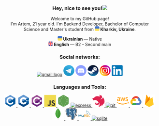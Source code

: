 <h3 align="center">Hey, nice to see you!<img src="https://raw.githubusercontent.com/MartinHeinz/MartinHeinz/master/wave.gif" width="36"/></h3>
<p align="center">Welcome to my GitHub page!<br>
    I'm Artem, 21 year old. I'm Backend Developer, Bachelor of Computer Science and Master's student from <a href="https://en.wikipedia.org/wiki/Kharkiv" target="_blank"><img src="https://raw.githubusercontent.com/ArtemYo8283/ArtemYo/d7daf50025e6285e161fbb679061ba3e5d53e013/Images/ukraine.svg" width="15"/></a><b> Kharkiv, Ukraine</b>.</p>
<p align="center">
    <a href="https://en.wikipedia.org/wiki/Ukrainian_language" target="_blank"><img src="https://raw.githubusercontent.com/ArtemYo8283/ArtemYo/d7daf50025e6285e161fbb679061ba3e5d53e013/Images/ukraine.svg" width="15"/></a><b> Ukrainian </b>— Native<br>
    <a href="https://en.wikipedia.org/wiki/English_language" target="_blank"><img src="https://raw.githubusercontent.com/ArtemYo8283/ArtemYo/d7daf50025e6285e161fbb679061ba3e5d53e013/Images/united-kingdom.svg" width="15"/></a><b> English </b>— B2 - Second main<br>
</p>
<h3 align="center">Social networks:</h3>
<p align="center">
    <a href="mailto:bndr.artem.ua@gmail.com" target="_blank"><img src="https://png.pngtree.com/png-vector/20230817/ourmid/pngtree-google-email-mailbox-icon-vector-png-image_9183279.png" width="38" alt="gmail logo"/></a>
    <a href="https://t.me/bndrartem" target="_blank"><img src="https://raw.githubusercontent.com/ArtemYo8283/ArtemYo/d7daf50025e6285e161fbb679061ba3e5d53e013/Images/Telegram_logo.svg" width="36"/></a>
    <a href="https://discord.gg/yT3bkAp3Ez" target="_blank"><img src="https://raw.githubusercontent.com/ArtemYo8283/ArtemYo/d7daf50025e6285e161fbb679061ba3e5d53e013/Images/discord.svg" width="36"/></a>
    <a href="https://steamcommunity.com/id/ArtemYo/" target="_blank"><img src="https://raw.githubusercontent.com/ArtemYo8283/ArtemYo/d7daf50025e6285e161fbb679061ba3e5d53e013/Images/Steam_icon_logo.svg" width="36"/></a>
    <a href="https://www.instagram.com/bndr_artem/" target="_blank"><img src="https://raw.githubusercontent.com/ArtemYo8283/ArtemYo/d7daf50025e6285e161fbb679061ba3e5d53e013/Images/instagram.svg" width="36"/></a>
    <a href="https://www.linkedin.com/in/bndr-artem" target="_blank"><img src="https://raw.githubusercontent.com/ArtemYo8283/ArtemYo/d7daf50025e6285e161fbb679061ba3e5d53e013/Images/linkedin.svg" width="36"/></a>
</p>
</p>
<h3 align="center">Languages and Tools:</h3>
<p align="center">
    <a href="https://www.cprogramming.com/" target="_blank" rel="noreferrer"> <img src="https://raw.githubusercontent.com/devicons/devicon/master/icons/c/c-original.svg" alt="c" width="40" height="40"/> </a>
    <a href="https://www.w3schools.com/cpp/" target="_blank" rel="noreferrer"> <img src="https://raw.githubusercontent.com/devicons/devicon/master/icons/cplusplus/cplusplus-original.svg" alt="cplusplus" width="40" height="40"/> </a>
    <a href="https://www.w3schools.com/cs/" target="_blank" rel="noreferrer"> <img src="https://raw.githubusercontent.com/devicons/devicon/master/icons/csharp/csharp-original.svg" alt="csharp" width="40" height="40"/> </a>
    <a href="https://developer.mozilla.org/en-US/docs/Web/JavaScript" target="_blank" rel="noreferrer"> <img src="https://raw.githubusercontent.com/devicons/devicon/master/icons/javascript/javascript-original.svg" alt="javascript" width="40" height="40"/> </a>
    <a href="https://nodejs.org" target="_blank" rel="noreferrer"> <img src="https://github.com/devicons/devicon/blob/1119b9f84c0290e0f0b38982099a2bd027a48bf1/icons/nodejs/nodejs-plain.svg" alt="nodejs" width="40" height="40"/> </a>
    <a href="https://expressjs.com" target="_blank" rel="noreferrer"> <img src="https://skillicons.dev/icons?i=express" width="40" height="40" alt="express" /> </a>
    <a href="https://nestjs.com" target="_blank" rel="noreferrer"> <img src="https://github.com/devicons/devicon/blob/ca28c779441053191ff11710fe24a9e6c23690d6/icons/nestjs/nestjs-original.svg" alt="nestjs" width="40" height="40"/> </a>
    <a href="https://git-scm.com" target="_blank" rel="noreferrer"> <img src="https://www.vectorlogo.zone/logos/git-scm/git-scm-icon.svg" alt="git" width="40" height="40"/> </a>
    <a href="https://aws.amazon.com" target="_blank" rel="noreferrer"> <img src="https://github.com/devicons/devicon/blob/ca28c779441053191ff11710fe24a9e6c23690d6/icons/amazonwebservices/amazonwebservices-plain-wordmark.svg" alt="aws" width="40" height="40"/> </a>
    <a href="https://cloud.google.com" target="_blank" rel="noreferrer"> <img src="https://github.com/devicons/devicon/blob/ca28c779441053191ff11710fe24a9e6c23690d6/icons/googlecloud/googlecloud-original.svg" alt="gcp" width="40" height="40"/> </a>
    <a href="https://firebase.google.com" target="_blank" rel="noreferrer"> <img src="https://github.com/devicons/devicon/blob/ca28c779441053191ff11710fe24a9e6c23690d6/icons/firebase/firebase-original.svg" alt="firebase" width="40" height="40"/> </a>
    <a href="https://www.mongodb.com/" target="_blank" rel="noreferrer"> <img src="https://github.com/devicons/devicon/blob/ca28c779441053191ff11710fe24a9e6c23690d6/icons/mongodb/mongodb-original.svg" alt="MongoDB" width="40" height="40"/> </a>
    <a href="https://www.postgresql.org/" target="_blank" rel="noreferrer"> <img src="https://github.com/devicons/devicon/blob/ca28c779441053191ff11710fe24a9e6c23690d6/icons/postgresql/postgresql-original.svg" alt="pgsql" width="40" height="40"/> </a>
    <a href="https://www.mysql.com" target="_blank" rel="noreferrer"> <img src="https://raw.githubusercontent.com/devicons/devicon/master/icons/mysql/mysql-original-wordmark.svg" alt="mysql" width="40" height="40"/> </a>
    <a href="https://www.sqlite.org" target="_blank" rel="noreferrer"> <img src="https://www.vectorlogo.zone/logos/sqlite/sqlite-icon.svg" alt="sqlite" width="40" height="40"/> </a>
</p>
